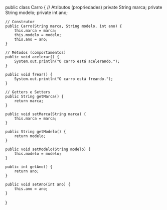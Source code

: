 public class Carro {
    // Atributos (propriedades)
    private String marca;
    private String modelo;
    private int ano;

    // Construtor
    public Carro(String marca, String modelo, int ano) {
        this.marca = marca;
        this.modelo = modelo;
        this.ano = ano;
    }

    // Métodos (comportamentos)
    public void acelerar() {
        System.out.println("O carro está acelerando.");
    }

    public void frear() {
        System.out.println("O carro está freando.");
    }

    // Getters e Setters
    public String getMarca() {
        return marca;
    }

    public void setMarca(String marca) {
        this.marca = marca;
    }

    public String getModelo() {
        return modelo;
    }

    public void setModelo(String modelo) {
        this.modelo = modelo;
    }

    public int getAno() {
        return ano;
    }

    public void setAno(int ano) {
        this.ano = ano;
    }
}
